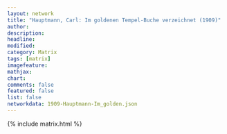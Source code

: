 ```yaml
---
layout: network
title: "Hauptmann, Carl: Im goldenen Tempel-Buche verzeichnet (1909)"
author:
description:
headline:
modified:
category: Matrix
tags: [matrix]
imagefeature: 
mathjax: 
chart: 
comments: false
featured: false
list: false
networkdata: 1909-Hauptmann-Im_golden.json
---
```

{% include matrix.html %}
